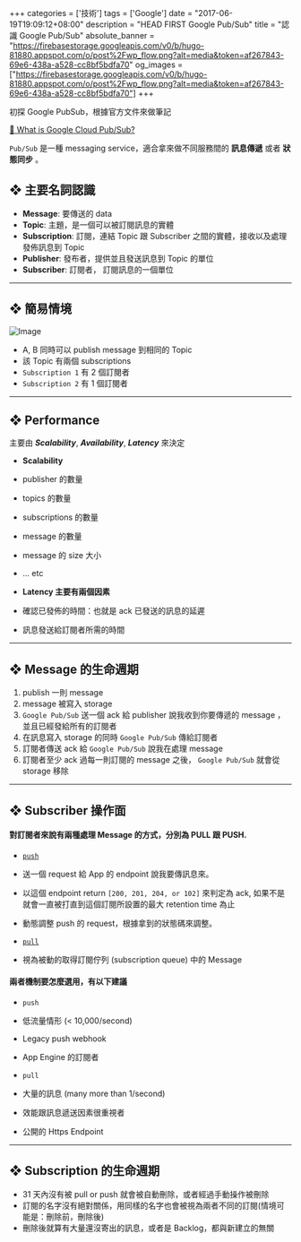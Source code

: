 +++
categories = ['技術']
tags = ['Google']
date = "2017-06-19T19:09:12+08:00"
description = "HEAD FIRST Google Pub/Sub"
title = "認識 Google Pub/Sub"
absolute_banner = "https://firebasestorage.googleapis.com/v0/b/hugo-81880.appspot.com/o/post%2Fwp_flow.png?alt=media&token=af267843-69e6-438a-a528-cc8bf5bdfa70"
og_images = ["https://firebasestorage.googleapis.com/v0/b/hugo-81880.appspot.com/o/post%2Fwp_flow.png?alt=media&token=af267843-69e6-438a-a528-cc8bf5bdfa70"]
+++

初探 Google PubSub，根據官方文件來做筆記

[🔗  What is Google Cloud Pub/Sub?](https://cloud.google.com/pubsub/docs/overview)

<!--more-->
`Pub/Sub` 是一種 messaging service，適合拿來做不同服務間的 __訊息傳遞__ 或者 __狀態同步__ 。

## ❖ 主要名詞認識
* __Message__: 要傳送的 data
* __Topic__: 主題，是一個可以被訂閱訊息的實體
* __Subscription__: 訂閱，連結 Topic 跟 Subscriber 之間的實體，接收以及處理發佈訊息到 Topic
* __Publisher__: 發布者，提供並且發送訊息到 Topic 的單位
* __Subscriber__: 訂閱者， 訂閱訊息的一個單位

----

## ❖ 簡易情境
![Image](https://cloud.google.com/pubsub/images/wp_flow.svg)

* A, B 同時可以 publish message 到相同的 Topic
* 該 Topic 有兩個 subscriptions
 * `Subscription 1` 有 2 個訂閱者
 * `Subscription 2` 有 1 個訂閱者

----

## ❖ Performance
主要由 ___Scalability___, ___Availability___, ___Latency___ 來決定

* __Scalability__
 * publisher 的數量
 * topics 的數量
 * subscriptions 的數量
 * message 的數量
 * message 的 size 大小
 * ... etc

* __Latency 主要有兩個因素__
 * 確認已發佈的時間：也就是 ack 已發送的訊息的延遲
 * 訊息發送給訂閱者所需的時間

----

## ❖ Message 的生命週期
1. publish 一則 message
2. message 被寫入 storage
3. `Google Pub/Sub` 送一個 ack 給 publisher 說我收到你要傳遞的 message ，並且已經發給所有的訂閱者
4. 在訊息寫入 storage 的同時 `Google Pub/Sub` 傳給訂閱者
5. 訂閱者傳送 ack 給 `Google Pub/Sub` 說我在處理 message
6. 訂閱者至少 ack 過每一則訂閱的 message 之後， `Google Pub/Sub` 就會從 storage 移除

----

## ❖ Subscriber 操作面

#### 對訂閱者來說有兩種處理 Message 的方式，分別為 __PULL__ 跟 __PUSH__.

* [`push`](https://cloud.google.com/pubsub/docs/push)
 * 送一個 request 給 App 的 endpoint 說我要傳訊息來。
 * 以這個 endpoint return `[200, 201, 204, or 102]` 來判定為 ack, 如果不是就會一直被打直到這個訂閱所設置的最大 retention time 為止
 * 動態調整 push 的 request，根據拿到的狀態碼來調整。

* [`pull`](https://cloud.google.com/pubsub/docs/pull)
 * 視為被動的取得訂閱佇列 (subscription queue) 中的 Message

#### 兩者機制要怎麼選用，有以下建議

* `push`
 * 低流量情形 (< 10,000/second)
 * Legacy push webhook
 * App Engine 的訂閱者


* `pull`
 * 大量的訊息 (many more than 1/second)
 * 效能跟訊息遞送因素很重視者
 * 公開的 Https Endpoint

----

## ❖ Subscription 的生命週期

* 31 天內沒有被 pull or push 就會被自動刪除，或者經過手動操作被刪除
* 訂閱的名字沒有絕對關係，用同樣的名字也會被視為兩者不同的訂閱(情境可能是：刪除前，刪除後)
* 刪除後就算有大量還沒寄出的訊息，或者是 Backlog，都與新建立的無關
